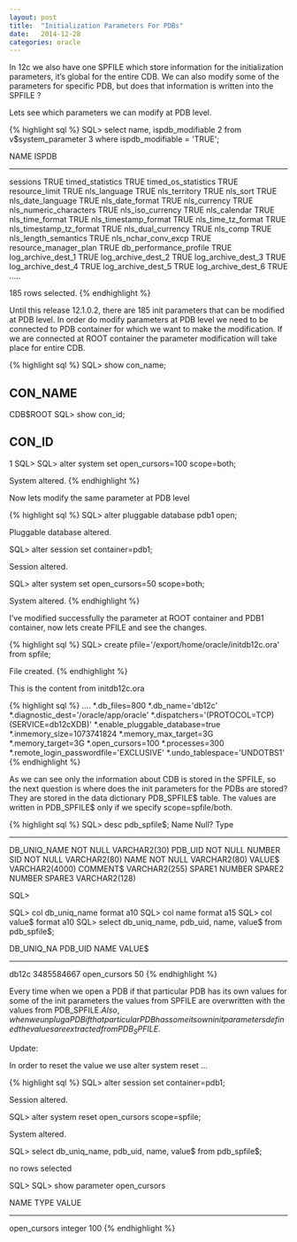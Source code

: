 ```yaml
---
layout: post
title:  "Initialization Parameters For PDBs"
date:   2014-12-28
categories: oracle
---
```


In 12c we also have one SPFILE which store information for the initialization parameters, it’s global for the entire CDB. We can also modify some of the parameters for specific PDB, but does that information is written into the SPFILE ?

Lets see which parameters we can modify at PDB level.

{% highlight sql %}
SQL> select name, ispdb_modifiable
  2  from v$system_parameter
  3  where ispdb_modifiable = 'TRUE';

NAME                                     ISPDB
---------------------------------------- -----
sessions                                 TRUE
timed_statistics                         TRUE
timed_os_statistics                      TRUE
resource_limit                           TRUE
nls_language                             TRUE
nls_territory                            TRUE
nls_sort                                 TRUE
nls_date_language                        TRUE
nls_date_format                          TRUE
nls_currency                             TRUE
nls_numeric_characters                   TRUE
nls_iso_currency                         TRUE
nls_calendar                             TRUE
nls_time_format                          TRUE
nls_timestamp_format                     TRUE
nls_time_tz_format                       TRUE
nls_timestamp_tz_format                  TRUE
nls_dual_currency                        TRUE
nls_comp                                 TRUE
nls_length_semantics                     TRUE
nls_nchar_conv_excp                      TRUE
resource_manager_plan                    TRUE
db_performance_profile                   TRUE
log_archive_dest_1                       TRUE
log_archive_dest_2                       TRUE
log_archive_dest_3                       TRUE
log_archive_dest_4                       TRUE
log_archive_dest_5                       TRUE
log_archive_dest_6                       TRUE
.....

185 rows selected.
{% endhighlight %}

Until this release 12.1.0.2, there are 185 init parameters that can be modified at PDB level.
In order do modify parameters at PDB level we need to be connected to PDB container for which we want to make the modification. If we are connected at ROOT container the parameter modification will take place for entire CDB.

{% highlight sql %}
SQL> show con_name;

CON_NAME
------------------------------
CDB$ROOT
SQL> show con_id;

CON_ID
------------------------------
1
SQL>
SQL> alter system set open_cursors=100 scope=both;

System altered.
{% endhighlight %}

Now lets modify the same parameter at PDB level

{% highlight sql %}
SQL> alter pluggable database pdb1 open;

Pluggable database altered.

SQL> alter session set container=pdb1;

Session altered.

SQL> alter system set open_cursors=50 scope=both;

System altered.
{% endhighlight %}

I’ve modified successfully the parameter at ROOT container and PDB1 container, now lets create PFILE and see the changes.

{% highlight sql %}
SQL> create pfile='/export/home/oracle/initdb12c.ora' from spfile;

File created.
{% endhighlight %}

This is the content from initdb12c.ora

{% highlight sql %}
....
*.db_files=800
*.db_name='db12c'
*.diagnostic_dest='/oracle/app/oracle'
*.dispatchers='(PROTOCOL=TCP) (SERVICE=db12cXDB)'
*.enable_pluggable_database=true
*.inmemory_size=1073741824
*.memory_max_target=3G
*.memory_target=3G
*.open_cursors=100
*.processes=300
*.remote_login_passwordfile='EXCLUSIVE'
*.undo_tablespace='UNDOTBS1'
{% endhighlight %}

As we can see only the information about CDB is stored in the SPFILE, so the next question is where does the init parameters for the PDBs are stored?
They are stored in the data dictionary PDB_SPFILE$ table. The values are written in PDB_SPFILE$ only if we specify scope=spfile/both.

{% highlight sql %}
SQL> desc pdb_spfile$;
 Name                                      Null?    Type
 ----------------------------------------- -------- ----------------------------
 DB_UNIQ_NAME                              NOT NULL VARCHAR2(30)
 PDB_UID                                   NOT NULL NUMBER
 SID                                       NOT NULL VARCHAR2(80)
 NAME                                      NOT NULL VARCHAR2(80)
 VALUE$                                             VARCHAR2(4000)
 COMMENT$                                           VARCHAR2(255)
 SPARE1                                             NUMBER
 SPARE2                                             NUMBER
 SPARE3                                             VARCHAR2(128)

SQL>

SQL> col db_uniq_name format a10
SQL> col name format a15
SQL> col value$ format a10
SQL> select db_uniq_name, pdb_uid, name, value$ from pdb_spfile$;

DB_UNIQ_NA    PDB_UID NAME            VALUE$
---------- ---------- --------------- ----------
db12c      3485584667 open_cursors    50
{% endhighlight %}

Every time when we open a PDB if that particular PDB has its own values for some of the init parameters the values from SPFILE are overwritten with the values from PDB_SPFILE$.
Also, when we unplug a PDB if that particular PDB has some its own init parameters defined the values are extracted from PDB_SPFILE$.

Update:

In order to reset the value we use alter system reset …

{% highlight sql %}
SQL> alter session set container=pdb1;

Session altered.

SQL> alter system reset open_cursors scope=spfile;

System altered.

SQL> select db_uniq_name, pdb_uid, name, value$ from pdb_spfile$;

no rows selected

SQL>
SQL> show parameter open_cursors

NAME                                 TYPE        VALUE
------------------------------------ ----------- ------------------------------
open_cursors                         integer     100
{% endhighlight %}